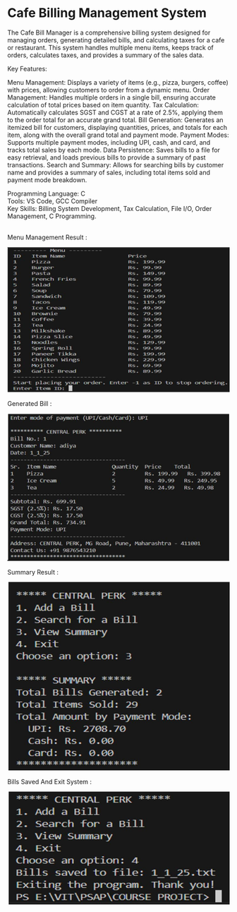 # Cafe Billing Management System
The Cafe Bill Manager is a comprehensive billing system designed for managing orders, generating detailed bills, and calculating taxes for a cafe or restaurant. This system handles multiple menu items, keeps track of orders, calculates taxes, and provides a summary of the sales data.

Key Features:

Menu Management: Displays a variety of items (e.g., pizza, burgers, coffee) with prices, allowing customers to order from a dynamic menu.
Order Management: Handles multiple orders in a single bill, ensuring accurate calculation of total prices based on item quantity.
Tax Calculation: Automatically calculates SGST and CGST at a rate of 2.5%, applying them to the order total for an accurate grand total.
Bill Generation: Generates an itemized bill for customers, displaying quantities, prices, and totals for each item, along with the overall grand total and payment mode.
Payment Modes: Supports multiple payment modes, including UPI, cash, and card, and tracks total sales by each mode.
Data Persistence: Saves bills to a file for easy retrieval, and loads previous bills to provide a summary of past transactions.
Search and Summary: Allows for searching bills by customer name and provides a summary of sales, including total items sold and payment mode breakdown.

Programming Language: C <br>
Tools: VS Code, GCC Compiler <br>
Key Skills: Billing System Development, Tax Calculation, File I/O, Order Management, C Programming. <br>

<br>
Menu Management Result :

![Alt text](MenuManagementResult.png)

Generated Bill :

![Alt text](GeneratedBill.png)

Summary Result :

![Alt text](SummaryResult.png)

Bills Saved And Exit System :

![Alt text](BillsSavedAndExitSystem.png)
